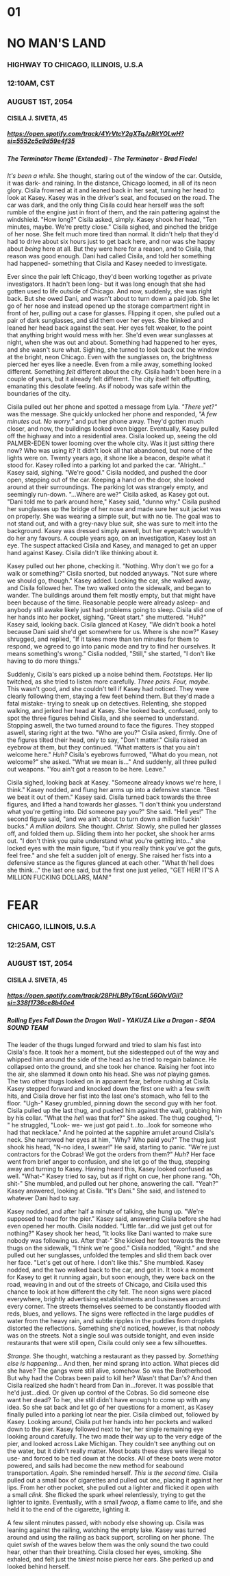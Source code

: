 # 01
# NO MAN'S LAND
### HIGHWAY TO CHICAGO, ILLINOIS, U.S.A
### 12:10AM, CST
### AUGUST 1ST, 2054
#### CISILA J. SIVETA, 45
##### https://open.spotify.com/track/4YrVtcY2gXTqJzRitYOLwH?si=5552c5c9d59e4f35
##### The Terminator Theme (Extended) - The Terminator - Brad Fiedel

*It's been a while.* She thought, staring out of the window of the car. Outside, it was dark- and raining. In the distance, Chicago loomed, in all of its neon glory. Cisila frowned at it and leaned back in her seat, turning her head to look at Kasey. Kasey was in the driver's seat, and focused on the road. The car was dark, and the only thing Cisila could hear herself was the soft rumble of the engine just in front of them, and the rain pattering against the windshield. "How long?" Cisila asked, simply. Kasey shook her head, "Ten minutes, maybe. We're pretty close." Cisila sighed, and pinched the bridge of her nose. She felt much more tired than normal. It didn't help that they'd had to drive about six hours just to get back here, and nor was she happy about *being* here at all. But they were here for a reason, and to Cisila, that reason was good enough. Dani had called Cisila, and told her something had happened- something that Cisila and Kasey needed to investigate.

Ever since the pair left Chicago, they'd been working together as private investigators. It hadn't been long- but it was long enough that she had gotten used to life outside of Chicago. And now, suddenly, she was right back. But she owed Dani, and wasn't about to turn down a paid job. She let go of her nose and instead opened up the storage compartment right in front of her, pulling out a case for glasses. Flipping it open, she pulled out a pair of dark sunglasses, and slid them over her eyes. She blinked and leaned her head back against the seat. Her eyes felt weaker, to the point that anything bright would mess with her. She'd even wear sunglasses at night, when she was out and about. Something had happened to her eyes, and she wasn't sure what. Sighing, she turned to look back out the window at the bright, neon Chicago. Even with the sunglasses on, the brightness pierced her eyes like a needle. Even from a mile away, something looked different. Something *felt* different about the city. Cisila hadn't been here in a couple of years, but it already felt different. The city itself felt offputting, emanating this desolate feeling. As if nobody was safe within the boundaries of the city. 

Cisila pulled out her phone and spotted a message from Lyla. *"There yet?"* was the message. She quickly unlocked her phone and responded, *"A few minutes out. No worry."* and put her phone away. They'd gotten much closer, and now, the buildings looked even bigger. Eventually, Kasey pulled off the highway and into a residential area. Cisila looked up, seeing the old PALMER-EDEN tower looming over the whole city. Was it just *sitting* there now? Who was using it? It didn't look all that abandoned, but none of the lights were on. Twenty years ago, it shone like a beacon, despite what it stood for. Kasey rolled into a parking lot and parked the car. "Alright..." Kasey said, sighing. "We're good." Cisila nodded, and pushed the door open, stepping out of the car. Keeping a hand on the door, she looked around at their surroundings. The parking lot was strangely empty, and seemingly run-down. "...Where are we?" Cisila asked, as Kasey got out. "Dani told me to park around here," Kasey said, "dunno why." Cisila pushed her sunglasses up the bridge of her nose and made sure her suit jacket was on properly. She was wearing a simple suit, but with no tie. The goal was to not stand out, and with a grey-navy blue suit, she was sure to melt into the background. Kasey was dressed simply aswell, but her eyepatch wouldn't do her any favours. A couple years ago, on an investigation, Kasey lost an eye. The suspect attacked Cisila and Kasey, and managed to get an upper hand against Kasey. Cisila didn't like thinking about it. 

Kasey pulled out her phone, checking it. "Nothing. Why don't we go for a walk or something?" Cisila snorted, but nodded anyways. "Not sure where we should go, though." Kasey added. Locking the car, she walked away, and Cisila followed her. The two walked onto the sidewalk, and began to wander. The buildings around them felt mostly empty, but that might have been because of the time. Reasonable people were already asleep- and anybody still awake likely just had problems going to sleep. Cisila slid one of her hands into her pocket, sighing. "Great start." she muttered. "Huh?" Kasey said, looking back. Cisila glanced at Kasey, "We didn't book a hotel because Dani said she'd get somewhere for us. Where is she now?" Kasey shrugged, and replied, "If it takes more than ten minutes for them to respond, we agreed to go into panic mode and try to find her ourselves. It means something's wrong." Cislia nodded, "Still," she started, "I don't like having to do more things."

Suddenly, Cisila's ears picked up a noise behind them. *Footsteps.* Her lip twitched, as she tried to listen more carefully. *Three pairs. Four, maybe.* This wasn't good, and she couldn't tell if Kasey had noticed. They were clearly following them, staying a few feet behind them. But they'd made a fatal mistake- trying to sneak up on detectives. Relenting, she stopped walking, and jerked her head at Kasey. She looked back, confused, only to spot the three figures behind Cisila, and she seemed to understand. Stopping aswell, the two turned around to face the figures. They stopped aswell, staring right at the two. "Who are you?" Cisila asked, firmly. One of the figures tilted their head, only to say, "Don't matter." Cisila raised an eyebrow at them, but they continued. "What matters is that you ain't welcome here." *Huh?* Cisila's eyebrows furrowed, "What do you mean, not welcome?" she asked. "What we mean is..." And suddenly, all three pulled out weapons. "You ain't got a reason to be here. Leave."

Cisila sighed, looking back at Kasey. "Someone already knows we're here, I think." Kasey nodded, and flung her arms up into a defensive stance. "Best we beat it out of them." Kasey said. Cisila turned back towards the three figures, and lifted a hand towards her glasses. "I don't think you understand what you're getting into. Did someone pay you?" She said. "Hell yes!" The second figure said, "and we ain't about to turn down a million fuckin' bucks." *A million dollars.* She thought. *Christ.* Slowly, she pulled her glasses off, and folded them up. Sliding them into her pocket, she shook her arms out. "I don't think you quite understand what you're getting into..." she locked eyes with the main figure, "but if you really think you've got the guts, feel free." and she felt a sudden jolt of energy. She raised her fists into a defensive stance as the figures glanced at each other. "What th'hell does she think..." the last one said, but the first one just yelled, "GET HER! IT'S A MILLION FUCKING DOLLARS, MAN!" 




# FEAR
### CHICAGO, ILLINOIS, U.S.A
### 12:25AM, CST
### AUGUST 1ST, 2054
#### CISILA J. SIVETA, 45
##### https://open.spotify.com/track/28PHLBRyT6cnL56OIvVGiI?si=338f1736ce8b40e4
##### Rolling Eyes Fall Down the Dragon Wall - YAKUZA Like a Dragon - SEGA SOUND TEAM

The leader of the thugs lunged forward and tried to slam his fast into Cisila's face. It took her a moment, but she sidestepped out of the way and whipped him around the side of the head as he tried to regain balance. He collapsed onto the ground, and she took her chance. Raising her foot into the air, she slammed it down onto his head. She was *not* playing games. The two other thugs looked on in apparent fear, before rushing at Cisila. Kasey stepped forward and knocked down the first one with a few swift hits, and Cisila drove her fist into the last one's stomach, who fell to the floor. "Ugh-" Kasey grumbled, pinning down the second guy with her foot. Cisila pulled up the last thug, and pushed him against the wall, grabbing him by his collar. "What the *hell* was that for?" She asked. The thug coughed, "I-" he struggled, "Look- we- we just got paid t...to...look for someone who had that necklace." And he pointed at the sapphire amulet around Cisila's neck. She narrowed her eyes at him, "Why? Who paid you?" The thug just shook his head, "N-no idea, I swear!" He said, starting to panic. "We're just contractors for the Cobras! We got the orders from them?" *Huh?* Her face went from brief anger to confusion, and she let go of the thug, stepping away and turning to Kasey. Having heard this, Kasey looked confused as well. "What-" Kasey tried to say, but as if right on cue, her phone rang. "Oh, shit-" She mumbled, and pulled out her phone, answering the call. "Yeah?" Kasey answered, looking at Cisila. "It's Dani." She said, and listened to whatever Dani had to say.

Kasey nodded, and after half a minute of talking, she hung up. "We're supposed to head for the pier." Kasey said, answering Cisila before she had even opened her mouth. Cisila nodded. "Little far...did we just get out for nothing?" Kasey shook her head, "It looks like Dani wanted to make sure nobody was following us. After that-" She kicked her foot towards the three thugs on the sidewalk, "I think we're good." Cisila nodded, "Right." and she pulled out her sunglasses, unfolded the temples and slid them back over her face. "Let's get out of here. I don't like this." She mumbled. Kasey nodded, and the two walked back to the car, and got in. It took a moment for Kasey to get it running again, but soon enough, they were back on the road, weaving in and out of the streets of Chicago, and Cisila used this chance to look at how different the city felt. The neon signs were placed everywhere, brightly advertising establishments and businesses around every corner. The streets themselves seemed to be constantly flooded with reds, blues, and yellows. The signs were reflected in the large puddles of water from the heavy rain, and subtle ripples in the puddles from droplets distorted the reflections. Something she'd noticed, however, is that *nobody* was on the streets. Not a single soul was outside tonight, and even inside restaurants that were still open, Cisila could only see a few silhouettes.

*Strange.* She thought, watching a restaurant as they passed by. *Something else is happening...*  And then, her mind sprang into action. What pieces did she have? The gangs were still alive, somehow. So was the Brotherhood. But why had the Cobras been paid to kill her? Wasn't that Dan's? And then Cisila realized she hadn't heard from Dan in...forever. It was possible that he'd just...died. Or given up control of the Cobras. So did someone else want her dead? To her, she still didn't have enough to come up with any idea. So she sat back and let go of her questions for a moment, as Kasey finally pulled into a parking lot near the pier. Cisila climbed out, followed by Kasey. Looking around, Cisila put her hands into her pockets and walked down to the pier. Kasey followed next to her, her single remaining eye looking around carefully. The two made their way up to the very edge of the pier, and looked across Lake Michigan. They couldn't see anything out on the water, but it didn't really matter. Most boats these days were illegal to use- and forced to be tied down at the docks. All of these boats were motor powered, and sails had become the new method for seabound transportation. *Again.* She reminded herself. *This is the second time.* Cisila pulled out a small box of cigarettes and pulled out one, placing it against her lips. From her other pocket, she pulled out a lighter and flicked it open with a small *clink.* She flicked the spark wheel relentlessly, trying to get the lighter to ignite. Eventually, with a small *fwoop*, a flame came to life, and she held it to the end of the cigarette, lighting it. 

A few silent minutes passed, with nobody else showing up. Cisila was leaning against the railing, watching the empty lake. Kasey was turned around and using the railing as back support, scrolling on her phone. The quiet *swish* of the waves below them was the only sound the two could hear, other than their breathing. Cisila closed her eyes, smoking. She exhaled, and felt just the *tiniest* noise pierce her ears. She perked up and looked behind herself.
